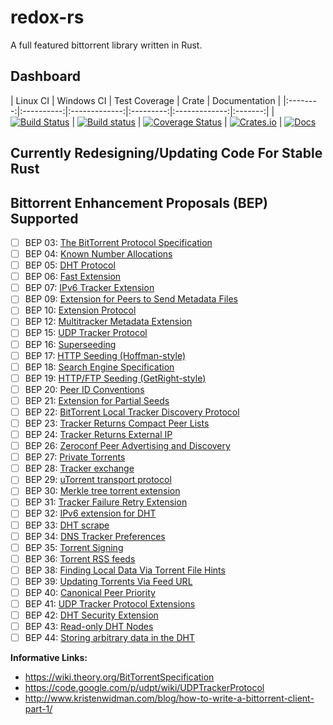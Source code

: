 redox-rs
========
A full featured bittorrent library written in Rust.

Dashboard
---------
| Linux CI | Windows CI | Test Coverage | Crate | Documentation |
|:--------:|:----------:|:-------------:|:---------:|:-------------:|:-------:|
| [![Build Status](https://travis-ci.org/GGist/redox-rs.svg?branch=master)](https://travis-ci.org/GGist/redox-rs) | [![Build status](https://ci.appveyor.com/api/projects/status/vwp832w2u745aa1u/branch/master?svg=true)](https://ci.appveyor.com/project/GGist/redox-rs/branch/master) | [![Coverage Status](https://coveralls.io/repos/GGist/redox-rs/badge.svg?branch=master)](https://coveralls.io/r/GGist/redox-rs?branch=master) | [![Crates.io](https://img.shields.io/crates/v/redox.svg)](https://crates.io/crates/redox) | [![Docs](https://img.shields.io/badge/docs-in--progress-blue.svg)](http://ggist.github.io/redox-rs/index.html)

Currently Redesigning/Updating Code For Stable Rust
---------------------------------------------------
Bittorrent Enhancement Proposals (BEP) Supported
-------------------------------------------------
- [ ] BEP 03: [The BitTorrent Protocol Specification](http://www.bittorrent.org/beps/bep_0003.html)
- [ ] BEP 04: [Known Number Allocations](http://www.bittorrent.org/beps/bep_0004.html)
- [ ] BEP 05: [DHT Protocol](http://www.bittorrent.org/beps/bep_0005.html)
- [ ] BEP 06: [Fast Extension](http://www.bittorrent.org/beps/bep_0006.html)
- [ ] BEP 07: [IPv6 Tracker Extension](http://www.bittorrent.org/beps/bep_0007.html)
- [ ] BEP 09: [Extension for Peers to Send Metadata Files](http://www.bittorrent.org/beps/bep_0009.html)
- [ ] BEP 10: [Extension Protocol](http://www.bittorrent.org/beps/bep_0010.html)
- [ ] BEP 12: [Multitracker Metadata Extension](http://www.bittorrent.org/beps/bep_0012.html)
- [ ] BEP 15: [UDP Tracker Protocol](http://www.bittorrent.org/beps/bep_0015.html)
- [ ] BEP 16: [Superseeding](http://www.bittorrent.org/beps/bep_0016.html)
- [ ] BEP 17: [HTTP Seeding (Hoffman-style)](http://www.bittorrent.org/beps/bep_0017.html)
- [ ] BEP 18: [Search Engine Specification](http://www.bittorrent.org/beps/bep_0018.html)
- [ ] BEP 19: [HTTP/FTP Seeding (GetRight-style)](http://www.bittorrent.org/beps/bep_0019.html)
- [ ] BEP 20: [Peer ID Conventions](http://www.bittorrent.org/beps/bep_0020.html)
- [ ] BEP 21: [Extension for Partial Seeds](http://www.bittorrent.org/beps/bep_0021.html)
- [ ] BEP 22: [BitTorrent Local Tracker Discovery Protocol](http://www.bittorrent.org/beps/bep_0022.html)
- [ ] BEP 23: [Tracker Returns Compact Peer Lists](http://www.bittorrent.org/beps/bep_0023.html)
- [ ] BEP 24: [Tracker Returns External IP](http://www.bittorrent.org/beps/bep_0024.html)
- [ ] BEP 26: [Zeroconf Peer Advertising and Discovery](http://www.bittorrent.org/beps/bep_0026.html)
- [ ] BEP 27: [Private Torrents](http://www.bittorrent.org/beps/bep_0027.html)
- [ ] BEP 28: [Tracker exchange](http://www.bittorrent.org/beps/bep_0028.html)
- [ ] BEP 29: [uTorrent transport protocol](http://www.bittorrent.org/beps/bep_0029.html)
- [ ] BEP 30: [Merkle tree torrent extension](http://www.bittorrent.org/beps/bep_0030.html)
- [ ] BEP 31: [Tracker Failure Retry Extension](http://www.bittorrent.org/beps/bep_0031.html)
- [ ] BEP 32: [IPv6 extension for DHT](http://www.bittorrent.org/beps/bep_0032.html)
- [ ] BEP 33: [DHT scrape](http://www.bittorrent.org/beps/bep_0033.html)
- [ ] BEP 34: [DNS Tracker Preferences](http://www.bittorrent.org/beps/bep_0034.html)
- [ ] BEP 35: [Torrent Signing](http://www.bittorrent.org/beps/bep_0035.html)
- [ ] BEP 36: [Torrent RSS feeds](http://www.bittorrent.org/beps/bep_0036.html)
- [ ] BEP 38: [Finding Local Data Via Torrent File Hints](http://www.bittorrent.org/beps/bep_0038.html)
- [ ] BEP 39: [Updating Torrents Via Feed URL](http://www.bittorrent.org/beps/bep_0039.html)
- [ ] BEP 40: [Canonical Peer Priority](http://www.bittorrent.org/beps/bep_0040.html)
- [ ] BEP 41: [UDP Tracker Protocol Extensions](http://www.bittorrent.org/beps/bep_0041.html)
- [ ] BEP 42: [DHT Security Extension](http://www.bittorrent.org/beps/bep_0042.html)
- [ ] BEP 43: [Read-only DHT Nodes](http://www.bittorrent.org/beps/bep_0043.html)
- [ ] BEP 44: [Storing arbitrary data in the DHT](http://www.bittorrent.org/beps/bep_0044.html)

**Informative Links:**
* https://wiki.theory.org/BitTorrentSpecification
* https://code.google.com/p/udpt/wiki/UDPTrackerProtocol
* http://www.kristenwidman.com/blog/how-to-write-a-bittorrent-client-part-1/
